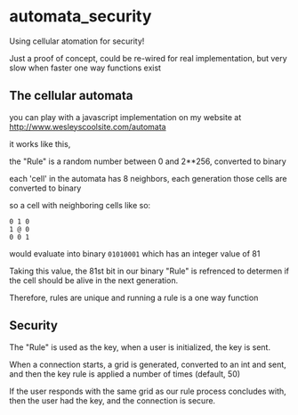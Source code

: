 # automata_security
Using cellular atomation for security!

Just a proof of concept, could be re-wired for real implementation, but very slow when faster one way functions exist

## The cellular automata 
you can play with a javascript implementation on my website at http://www.wesleyscoolsite.com/automata

it works like this, 

the "Rule" is a random number between 0 and 2**256, converted to binary

each 'cell' in the automata has 8 neighbors, each generation those cells are converted to binary

so a cell with neighboring cells like so:
```
0 1 0
1 @ 0
0 0 1
```
would evaluate into binary `01010001` which has an integer value of 81

Taking this value, the 81st bit in our binary "Rule" is refrenced to determen if the cell should be alive in the next generation.

Therefore, rules are unique and running a rule is a one way function

## Security

The "Rule" is used as the key, when a user is initialized, the key is sent.

When a connection starts, a grid is generated, converted to an int and sent, and then the key rule is applied a number of times (default, 50)

If the user responds with the same grid as our rule process concludes with, then the user had the key, and the connection is secure.
